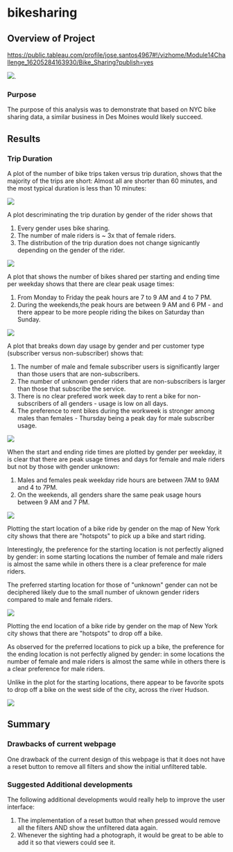 # bikesharing
## Overview of Project

https://public.tableau.com/profile/jose.santos4967#!/vizhome/Module14Challenge_16205284163930/Bike_Sharing?publish=yes

![](Slide1-intro.PNG).

### Purpose

The purpose of this analysis was to demonstrate that based on NYC bike sharing data, a similar business in Des Moines would likely succeed.

## Results

### Trip Duration

A plot of the number of bike trips taken versus trip duration, shows that the majority of the trips are short:  Almost all are shorter than 60 minutes, and the most typical duration is less than 10 minutes:

![](Slide2-Trip_duration.PNG)

A plot descriminating the trip duration by gender of the rider shows that 
1. Every gender uses bike sharing.
2. The number of male riders is ~ 3x that of female riders.
3. The distribution of the trip duration does not change signicantly depending on the gender of the rider.

![](Slide3-Trip_duration_by_gender.PNG)

A plot that shows the number of bikes shared per starting and ending time per weekday shows that there are clear peak usage times:
1. From Monday to Friday the peak hours are 7 to 9 AM and 4 to 7 PM.
2. During the weekends,the peak hours are between 9 AM and 6 PM - and there appear to be more people riding the bikes on Saturday than Sunday.

![](Slide4-Peak_usage.PNG)

A plot that breaks down day usage by gender and per customer type (subscriber versus non-subscriber) shows that:
1) The number of male and female subscriber users is significantly larger than those users that are non-subscribers.
2) The number of unknown gender riders that are non-subscribers is larger than those that subscribe the service.
3) There is no clear prefered work week day to rent a bike for non-subscribers of all genders - usage is low on all days.
4) The preference to rent bikes during the workweek is stronger among males than females - Thursday being a peak day for male subscriber usage.

![](Slide5-Peak_usage_gender.PNG)

When the start and ending ride times are plotted by gender per weekday, it is clear that there are peak usage times and days for female and male riders but not by those with gender unknown:
1. Males and females peak weekday ride hours are between 7AM to 9AM and 4 to 7PM.
2. On the weekends, all genders share the same peak usage hours between 9 AM and 7 PM.

![](Slide6-Gender_weekday.PNG)

Plotting the start location of a bike ride by gender on the map of New York city shows that there are "hotspots" to pick up a bike and start riding.

Interestingly, the preference for the starting location is not perfectly aligned by gender: in some starting locations the number of female and male riders is almost the same while in others there is a clear preference for male riders.  

The preferred starting location for those of "unknown" gender can not be deciphered likely due to the small number of uknown gender riders compared to male and female riders. 

![](Slide7-Starting_Location.PNG)

Plotting the end location of a bike ride by gender on the map of New York city shows that there are "hotspots" to drop off a bike.

As observed for the preferred locations to pick up a bike, the preference for the ending location is not perfectly aligned by gender: in some locations the number of female and male riders is almost the same while in others there is a clear preference for male riders.  

Unlike in the plot for the starting locations, there appear to be favorite spots to drop off a bike on the west side of the city, across the river Hudson.

![](Slide8-Ending_Location.PNG)


## Summary

### Drawbacks of current webpage
One drawback of the current design of this webpage is that it does not have a reset button to remove all filters and show the initial unfiltered table.

### Suggested Additional developments
The following additional developments would really help to improve the user interface:
1. The implementation of a reset button that when pressed would remove all the filters AND show the unfiltered data again.
2. Whenever the sighting had a photograph, it would be great to be able to add it so that viewers could see it.
